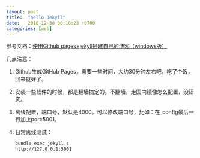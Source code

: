```yaml
---
layout: post
title:  "hello Jekyll"
date:   2018-12-30 00:18:23 +0700
categories: [web]
---
```

参考文档：[使用Github pages+jekyll搭建自己的博客（windows版）](https://www.cnblogs.com/zjjDaily/p/8695978.html)

几点注意：

1. Github生成GitHub Pages，需要一些时间，大约30分钟左右吧，吃了个饭，回来就好了。

2. 安装一些软件的时候，都是翻墙搞定的。不翻墙，走国内镜像怎么配置，没研究。

3. 离线配置，端口号，默认是4000。可以修改端口号，比如：在_config最后一行加上port:5001。

4. 日常离线测试：

   ```bash
   bundle exec jekyll s
   http://127.0.0.1:5001
   ```